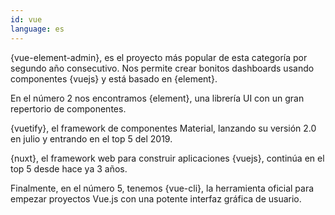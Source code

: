 ```yaml
---
id: vue
language: es
---
```


{vue-element-admin}, es el proyecto más popular de esta categoría por segundo año consecutivo. Nos permite crear bonitos dashboards usando componentes {vuejs} y está basado en {element}.

En el número 2 nos encontramos {element}, una librería UI con un gran repertorio de componentes.

{vuetify}, el framework de componentes Material, lanzando su versión 2.0 en julio y entrando en el top 5 del 2019.

{nuxt}, el framework web para construir aplicaciones {vuejs}, continúa en el top 5 desde hace ya 3 años.

Finalmente, en el número 5, tenemos {vue-cli}, la herramienta oficial para empezar proyectos Vue.js con una potente interfaz gráfica de usuario.

